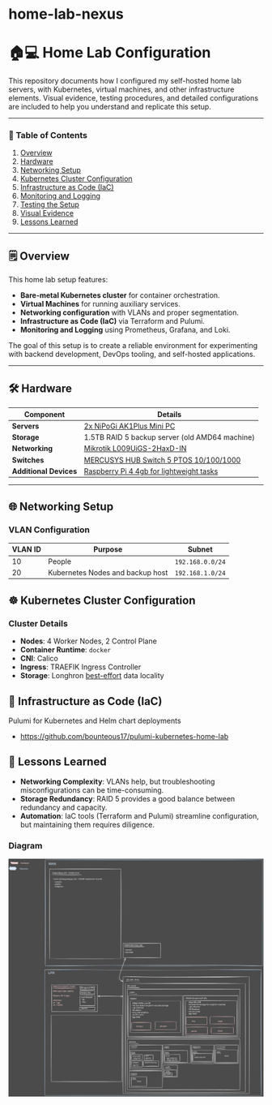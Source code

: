 # home-lab-nexus

# 🏠💻 Home Lab Configuration

This repository documents how I configured my self-hosted home lab servers, with Kubernetes, virtual machines, and other infrastructure elements. Visual evidence, testing procedures, and detailed configurations are included to help you understand and replicate this setup.

---

### 📑 Table of Contents

1. [Overview](#overview)
2. [Hardware](#hardware)
3. [Networking Setup](#networking-setup)
4. [Kubernetes Cluster Configuration](#kubernetes-cluster-configuration)
5. [Infrastructure as Code (IaC)](#infrastructure-as-code-iac)
6. [Monitoring and Logging](#monitoring-and-logging)
7. [Testing the Setup](#testing-the-setup)
8. [Visual Evidence](#visual-evidence)
9. [Lessons Learned](#lessons-learned)

---

## 🗒️ Overview

This home lab setup features:

- **Bare-metal Kubernetes cluster** for container orchestration.
- **Virtual Machines** for running auxiliary services.
- **Networking configuration** with VLANs and proper segmentation.
- **Infrastructure as Code (IaC)** via Terraform and Pulumi.
- **Monitoring and Logging** using Prometheus, Grafana, and Loki.

The goal of this setup is to create a reliable environment for experimenting with backend development, DevOps tooling, and self-hosted applications.

---

## 🛠️ Hardware

| **Component**          | **Details**                                                                                                                           |
| ---------------------- | ------------------------------------------------------------------------------------------------------------------------------------- |
| **Servers**            | [2x NiPoGi AK1Plus Mini PC](https://www.amazon.es/dp/B099KMCT4X?ref=ppx_yo2ov_dt_b_fed_asin_title&th=1)                               |
| **Storage**            | 1.5TB RAID 5 backup server (old AMD64 machine)                                                                                        |
| **Networking**         | [Mikrotik L009UiGS-2HaxD-IN](https://mikrotik.com/product/l009uigs_2haxd_in)                                                          |
| **Switches**           | [MERCUSYS HUB Switch 5 PTOS 10/100/1000](https://www.amazon.es/gp/product/B07RK6CVS3/ref=ppx_yo_dt_b_search_asin_title?ie=UTF8&psc=1) |
| **Additional Devices** | [Raspberry Pi 4 4gb for lightweight tasks](https://www.raspberrypi.com/products/raspberry-pi-4-model-b/)                              |

---

## 🌐 Networking Setup

### VLAN Configuration

| **VLAN ID** | **Purpose**                      | **Subnet**       |
| ----------- | -------------------------------- | ---------------- |
| 10          | People                           | `192.168.0.0/24` |
| 20          | Kubernetes Nodes and backup host | `192.168.1.0/24` |

## ☸️ Kubernetes Cluster Configuration

### Cluster Details

- **Nodes**: 4 Worker Nodes, 2 Control Plane
- **Container Runtime**: `docker`
- **CNI**: Calico
- **Ingress**: TRAEFIK Ingress Controller
- **Storage**: Longhron [best-effort](https://documentation.suse.com/cloudnative/storage/1.7.0/en/longhorn-system/settings.html#_default_data_locality) data locality

## 📜 Infrastructure as Code (IaC)

Pulumi for Kubernetes and Helm chart deployments

- https://github.com/bounteous17/pulumi-kubernetes-home-lab

## 📝 Lessons Learned

- **Networking Complexity**: VLANs help, but troubleshooting misconfigurations can be time-consuming.
- **Storage Redundancy**: RAID 5 provides a good balance between redundancy and capacity.
- **Automation**: IaC tools (Terraform and Pulumi) streamline configuration, but maintaining them requires diligence.

### Diagram

![](./architecture.svg)

